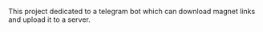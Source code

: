 This project dedicated to a telegram bot which can download magnet links and upload it to a server.
